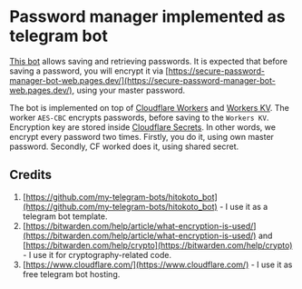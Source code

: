 # Password manager implemented as telegram bot

[This bot](https://t.me/SecurePasswordManagerBot) allows saving and retrieving passwords. 
It is expected that before saving a password, you will encrypt it via [https://secure-password-manager-bot-web.pages.dev/](https://secure-password-manager-bot-web.pages.dev/), 
using your master password. 

The bot is implemented on top of [Cloudflare Workers](https://workers.cloudflare.com/) and [Workers KV](https://www.cloudflare.com/products/workers-kv/).
The worker `AES-CBC` encrypts passwords, before saving to the `Workers KV`. Encryption key are stored inside [Cloudflare Secrets](https://blog.cloudflare.com/workers-secrets-environment/).
In other words, we encrypt every password two times. Firstly, you do it, using own master password. Secondly, CF worked does it, using shared secret.

## Credits
1. [https://github.com/my-telegram-bots/hitokoto_bot](https://github.com/my-telegram-bots/hitokoto_bot) - I use it as a telegram bot template.
2. [https://bitwarden.com/help/article/what-encryption-is-used/](https://bitwarden.com/help/article/what-encryption-is-used/) and [https://bitwarden.com/help/crypto](https://bitwarden.com/help/crypto) - I use it for cryptography-related code. 
3. [https://www.cloudflare.com/](https://www.cloudflare.com/) - I use it as free telegram bot hosting. 

